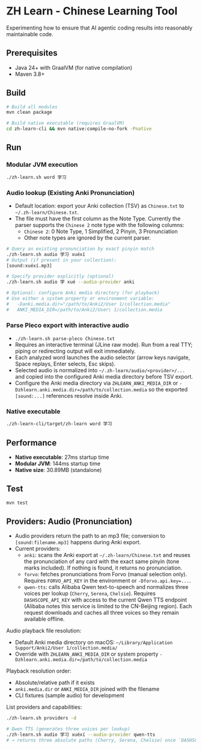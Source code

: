 # ZH Learn - Chinese Learning Tool

Experimenting how to ensure that AI agentic coding results into reasonably maintainable
code.

## Prerequisites

- Java 24+ with GraalVM (for native compilation)
- Maven 3.8+

## Build

```bash
# Build all modules
mvn clean package

# Build native executable (requires GraalVM)
cd zh-learn-cli && mvn native:compile-no-fork -Pnative
```

## Run

### Modular JVM execution
```bash
./zh-learn.sh word 学习
```

### Audio lookup (Existing Anki Pronunciation)
- Default location: export your Anki collection (TSV) as `Chinese.txt` to `~/.zh-learn/Chinese.txt`.
- The file must have the first column as the Note Type. Currently the parser supports the `Chinese 2` note type with the following columns:
  - `Chinese 2`: 0 Note Type, 1 Simplified, 2 Pinyin, 3 Pronunciation
  - Other note types are ignored by the current parser.

```bash
# Query an existing pronunciation by exact pinyin match
./zh-learn.sh audio 学习 xuéxí
# Output (if present in your collection):
[sound:xuéxí.mp3]

# Specify provider explicitly (optional)
./zh-learn.sh audio 学 xué --audio-provider anki

# Optional: configure Anki media directory (for playback)
# Use either a system property or environment variable:
#   -Danki.media.dir="/path/to/Anki2/User 1/collection.media"
#   ANKI_MEDIA_DIR=/path/to/Anki2/User\ 1/collection.media
```

### Parse Pleco export with interactive audio
- `./zh-learn.sh parse-pleco Chinese.txt`
- Requires an interactive terminal (JLine raw mode). Run from a real TTY; piping or redirecting output will exit immediately.
- Each analyzed word launches the audio selector (arrow keys navigate, Space replays, Enter selects, Esc skips).
- Selected audio is normalized into `~/.zh-learn/audio/<provider>/...` and copied into the configured Anki media directory before TSV export.
- Configure the Anki media directory via `ZHLEARN_ANKI_MEDIA_DIR` or `-Dzhlearn.anki.media.dir=/path/to/collection.media` so the exported `[sound:...]` references resolve inside Anki.

### Native executable
```bash
./zh-learn-cli/target/zh-learn word 学习
```


## Performance

- **Native executable**: 27ms startup time
- **Modular JVM**: 144ms startup time
- **Native size**: 30.89MB (standalone)

## Test

```bash
mvn test
```

## Providers: Audio (Pronunciation)

- Audio providers return the path to an mp3 file; conversion to `[sound:filename.mp3]` happens during Anki export.
- Current providers:
  - `anki`: scans the Anki export at `~/.zh-learn/Chinese.txt` and reuses the pronunciation of any card with the exact same pinyin (tone marks included). If nothing is found, it returns no pronunciation.
  - `forvo`: fetches pronunciations from Forvo (manual selection only). Requires `FORVO_API_KEY` in the environment or `-Dforvo.api.key=...`.
  - `qwen-tts`: calls Alibaba Qwen text-to-speech and normalizes three voices per lookup (`Cherry`, `Serena`, `Chelsie`). Requires `DASHSCOPE_API_KEY` with access to the current Qwen TTS endpoint (Alibaba notes this service is limited to the CN-Beijing region). Each request downloads and caches all three voices so they remain available offline.

Audio playback file resolution:
- Default Anki media directory on macOS: `~/Library/Application Support/Anki2/User 1/collection.media/`
- Override with `ZHLEARN_ANKI_MEDIA_DIR` or system property `-Dzhlearn.anki.media.dir=/path/to/collection.media`

Playback resolution order:
- Absolute/relative path if it exists
- `anki.media.dir` or `ANKI_MEDIA_DIR` joined with the filename
- CLI fixtures (sample audio) for development

List providers and capabilities:
```bash
./zh-learn.sh providers -d

# Qwen TTS (generates three voices per lookup)
./zh-learn.sh audio 学习 xuéxí --audio-provider qwen-tts
# → returns three absolute paths (Cherry, Serena, Chelsie) once `DASHSCOPE_API_KEY` is configured
```
